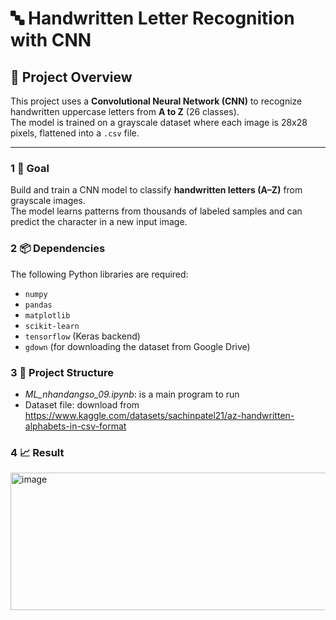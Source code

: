 # 🔤 Handwritten Letter Recognition with CNN

## 📌 Project Overview

This project uses a **Convolutional Neural Network (CNN)** to recognize handwritten uppercase letters from **A to Z** (26 classes).  
The model is trained on a grayscale dataset where each image is 28x28 pixels, flattened into a `.csv` file.

---

### 1 🎯 Goal

Build and train a CNN model to classify **handwritten letters (A–Z)** from grayscale images.  
The model learns patterns from thousands of labeled samples and can predict the character in a new input image.

### 2 📦 Dependencies

The following Python libraries are required:

- `numpy`
- `pandas`
- `matplotlib`
- `scikit-learn`
- `tensorflow` (Keras backend)
- `gdown` (for downloading the dataset from Google Drive)

### 3 📁 Project Structure
*  *ML_nhandangso_09.ipynb*: is a main program to run
*  Dataset file: download from https://www.kaggle.com/datasets/sachinpatel21/az-handwritten-alphabets-in-csv-format

### 4 📈 Result
<img width="905" height="220" alt="image" src="https://github.com/user-attachments/assets/c328fa75-047c-4c07-82f9-109c1b31a1f4" />
